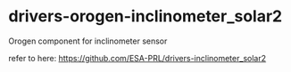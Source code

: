 # drivers-orogen-inclinometer_solar2
Orogen component for inclinometer sensor


refer to here:
https://github.com/ESA-PRL/drivers-inclinometer_solar2
